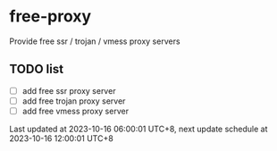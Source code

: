 
# free-proxy
Provide free ssr / trojan / vmess proxy servers


## TODO list
- [ ] add free ssr proxy server
- [ ] add free trojan proxy server
- [ ] add free vmess proxy server

Last updated at 2023-10-16 06:00:01 UTC+8, next update schedule at 2023-10-16 12:00:01 UTC+8

